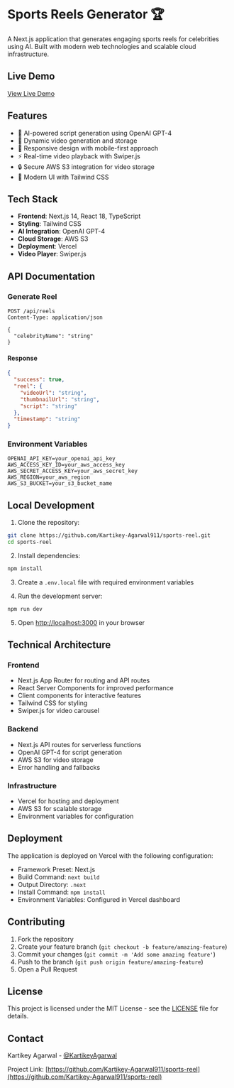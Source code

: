 # Sports Reels Generator 🏆

A Next.js application that generates engaging sports reels for celebrities using AI. Built with modern web technologies and scalable cloud infrastructure.

## Live Demo

[View Live Demo](https://sports-reel.vercel.app)

## Features

- 🤖 AI-powered script generation using OpenAI GPT-4
- 🎥 Dynamic video generation and storage
- 📱 Responsive design with mobile-first approach
- ⚡ Real-time video playback with Swiper.js
- 🔒 Secure AWS S3 integration for video storage
- 🎨 Modern UI with Tailwind CSS

## Tech Stack

- **Frontend**: Next.js 14, React 18, TypeScript
- **Styling**: Tailwind CSS
- **AI Integration**: OpenAI GPT-4
- **Cloud Storage**: AWS S3
- **Deployment**: Vercel
- **Video Player**: Swiper.js

## API Documentation

### Generate Reel

```http
POST /api/reels
Content-Type: application/json

{
  "celebrityName": "string"
}
```

#### Response

```json
{
  "success": true,
  "reel": {
    "videoUrl": "string",
    "thumbnailUrl": "string",
    "script": "string"
  },
  "timestamp": "string"
}
```

### Environment Variables

```env
OPENAI_API_KEY=your_openai_api_key
AWS_ACCESS_KEY_ID=your_aws_access_key
AWS_SECRET_ACCESS_KEY=your_aws_secret_key
AWS_REGION=your_aws_region
AWS_S3_BUCKET=your_s3_bucket_name
```

## Local Development

1. Clone the repository:
```bash
git clone https://github.com/Kartikey-Agarwal911/sports-reel.git
cd sports-reel
```

2. Install dependencies:
```bash
npm install
```

3. Create a `.env.local` file with required environment variables

4. Run the development server:
```bash
npm run dev
```

5. Open [http://localhost:3000](http://localhost:3000) in your browser

## Technical Architecture

### Frontend
- Next.js App Router for routing and API routes
- React Server Components for improved performance
- Client components for interactive features
- Tailwind CSS for styling
- Swiper.js for video carousel

### Backend
- Next.js API routes for serverless functions
- OpenAI GPT-4 for script generation
- AWS S3 for video storage
- Error handling and fallbacks

### Infrastructure
- Vercel for hosting and deployment
- AWS S3 for scalable storage
- Environment variables for configuration

## Deployment

The application is deployed on Vercel with the following configuration:

- Framework Preset: Next.js
- Build Command: `next build`
- Output Directory: `.next`
- Install Command: `npm install`
- Environment Variables: Configured in Vercel dashboard

## Contributing

1. Fork the repository
2. Create your feature branch (`git checkout -b feature/amazing-feature`)
3. Commit your changes (`git commit -m 'Add some amazing feature'`)
4. Push to the branch (`git push origin feature/amazing-feature`)
5. Open a Pull Request

## License

This project is licensed under the MIT License - see the [LICENSE](LICENSE) file for details.

## Contact

Kartikey Agarwal - [@KartikeyAgarwal](https://github.com/Kartikey-Agarwal911)

Project Link: [https://github.com/Kartikey-Agarwal911/sports-reel](https://github.com/Kartikey-Agarwal911/sports-reel) 